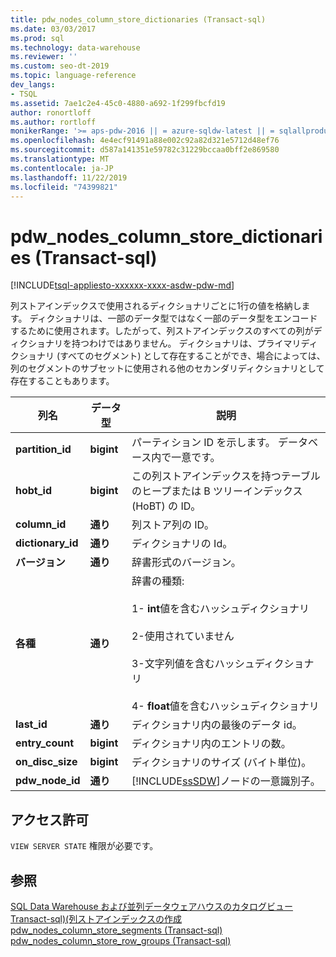 ```yaml
---
title: pdw_nodes_column_store_dictionaries (Transact-sql)
ms.date: 03/03/2017
ms.prod: sql
ms.technology: data-warehouse
ms.reviewer: ''
ms.custom: seo-dt-2019
ms.topic: language-reference
dev_langs:
- TSQL
ms.assetid: 7ae1c2e4-45c0-4880-a692-1f299fbcfd19
author: ronortloff
ms.author: rortloff
monikerRange: '>= aps-pdw-2016 || = azure-sqldw-latest || = sqlallproducts-allversions'
ms.openlocfilehash: 4e4ecf91491a88e002c92a82d321e5712d48ef76
ms.sourcegitcommit: d587a141351e59782c31229bccaa0bff2e869580
ms.translationtype: MT
ms.contentlocale: ja-JP
ms.lasthandoff: 11/22/2019
ms.locfileid: "74399821"
---
```

# <a name="syspdw_nodes_column_store_dictionaries-transact-sql"></a>pdw_nodes_column_store_dictionaries (Transact-sql)
[!INCLUDE[tsql-appliesto-xxxxxx-xxxx-asdw-pdw-md](../../includes/tsql-appliesto-xxxxxx-xxxx-asdw-pdw-md.md)]

  列ストアインデックスで使用されるディクショナリごとに1行の値を格納します。 ディクショナリは、一部のデータ型ではなく一部のデータ型をエンコードするために使用されます。したがって、列ストアインデックスのすべての列がディクショナリを持つわけではありません。 ディクショナリは、プライマリディクショナリ (すべてのセグメント) として存在することができ、場合によっては、列のセグメントのサブセットに使用される他のセカンダリディクショナリとして存在することもあります。  
  
|列名|データ型|説明|  
|-----------------|---------------|-----------------|  
|**partition_id**|**bigint**|パーティション ID を示します。 データベース内で一意です。|  
|**hobt_id**|**bigint**|この列ストアインデックスを持つテーブルのヒープまたは B ツリーインデックス (HoBT) の ID。|  
|**column_id**|**通り**|列ストア列の ID。|  
|**dictionary_id**|**通り**|ディクショナリの Id。|  
|**バージョン**|**通り**|辞書形式のバージョン。|  
|**各種**|**通り**|辞書の種類:<br /><br /> 1- **int**値を含むハッシュディクショナリ<br /><br /> 2-使用されていません<br /><br /> 3-文字列値を含むハッシュディクショナリ<br /><br /> 4- **float**値を含むハッシュディクショナリ|  
|**last_id**|**通り**|ディクショナリ内の最後のデータ id。|  
|**entry_count**|**bigint**|ディクショナリ内のエントリの数。|  
|**on_disc_size**|**bigint**|ディクショナリのサイズ (バイト単位)。|  
|**pdw_node_id**|**通り**|[!INCLUDE[ssSDW](../../includes/sssdw-md.md)]ノードの一意識別子。|  
  
## <a name="permissions"></a>アクセス許可  
 
  `VIEW SERVER STATE` 権限が必要です。  
  
## <a name="see-also"></a>参照  
 [SQL Data Warehouse および並列データウェアハウスのカタログビュー](../../relational-databases/system-catalog-views/sql-data-warehouse-and-parallel-data-warehouse-catalog-views.md)   
 [Transact-sql&#41;&#40;列ストアインデックスの作成](../../t-sql/statements/create-columnstore-index-transact-sql.md)   
 [pdw_nodes_column_store_segments &#40;Transact-sql&#41;](../../relational-databases/system-catalog-views/sys-pdw-nodes-column-store-segments-transact-sql.md)   
 [pdw_nodes_column_store_row_groups &#40;Transact-sql&#41;](../../relational-databases/system-catalog-views/sys-pdw-nodes-column-store-row-groups-transact-sql.md)  
  
  
